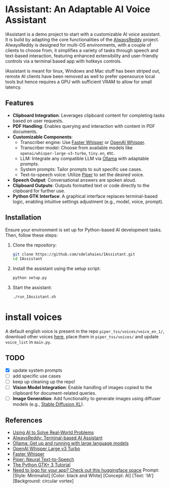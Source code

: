 # IAssistant: An Adaptable AI Voice Assistant

IAssistant is a demo project to start with a customizable AI voice assistant. It is build by adapting the core functionalities of the [AlwaysReddy](https://github.com/ILikeAI/AlwaysReddy) project. AlwaysReddy is designed for multi-OS environments, with a couple of clients to choose from, it simplifies a variety of tasks through speech and text-based interaction, featuring enhanced extensibility and user-friendly controls via a terminal based app with hotkeys controls. 

IAssistant is meant for linux, Windows and Mac stuff has been striped out, remote AI clients have been removed as well to prefer opensource local tools but hence requires a GPU with sufficient VRAM to allow for small latency.

## Features

- **Clipboard Integration**: Leverages clipboard content for completing tasks based on user requests.
- **PDF Handling**: Enables querying and interaction with content in PDF documents.
- **Customizable Components**:
  - Transcriber engine: Use [Faster Whisper](https://github.com/SYSTRAN/faster-whisper) or [OpenAI Whisper](https://huggingface.co/openai/whisper-large-v3-turbo).
  - Transcriber model: Choose from available models like `openai/whisper-large-v3-turbo`, `tiny.en`, etc.
  - LLM: Integrate any compatible LLM via [Ollama](https://ollama.com/) with adaptable prompts.
  - System prompts: Tailor prompts to suit specific use cases.
  - Text-to-speech voice: Utilize [Piper](https://github.com/rhasspy/piper/tree/master) to set the desired voice.
- **Speech Output**: Conversational answers are spoken aloud.
- **Clipboard Outputs**: Outputs formatted text or code directly to the clipboard for further use.
- **Python GTK Interface**: A graphical interface replaces terminal-based logic, enabling intuitive settings adjustment (e.g., model, voice, prompt).

## Installation

Ensure your environment is set up for Python-based AI development tasks. Then, follow these steps:

1. Clone the repository:
   ```bash
   git clone https://github.com/sdelahaies/IAssistant.git
   cd IAssistant
   ```

2. Install the assistant using the setup script:
   ```bash
   python setup.py
   ```

3. Start the assistant:
   ```bash
   ./run_IAssistant.sh
   ```

# install voices

A default english voice is present in the repo `piper_tss/voices/voice_en_1/`, download other voices [here](https://rhasspy.github.io/piper-samples/), place them in `piper_tss/voices/` and update `voice_list` in `main.py`. 


## TODO

- [x] update system prompts
- [ ] add specific use cases
- [ ] keep up cleaning up the repo!
- [ ] **Vision Model Integration**: Enable handling of images copied to the clipboard for document-related queries.
- [ ] **Image Generation**: Add functionality to generate images using diffuser models (e.g., [Stable Diffusion XL](https://stability.ai/)).

## References

- [Using AI to Solve Real-World Problems](https://github.com/sdelahaies/IAssistant)
- [AlwaysReddy: Terminal-based AI Assistant](https://github.com/ILikeAI/AlwaysReddy)
- [Ollama: Get up and running with large language models](https://ollama.com/)
- [OpenAI Whisper Large v3 Turbo](https://huggingface.co/openai/whisper-large-v3-turbo)
- [Faster Whisper](https://github.com/SYSTRAN/faster-whisper)
- [Piper: Neural Text-to-Speech](https://github.com/rhasspy/piper/tree/master)
- [The Python GTK+ 3 Tutorial](https://python-gtk-3-tutorial.readthedocs.io/)
- [Need to logo for your app? Check out this huggingface space](https://huggingface.co/spaces/fantaxy/ofai-flx-logo) Prompt: [Style: Minimalist] [Color: black and White] [Concept: AI] [Text: 'IA'] [Background: circular vortex]



